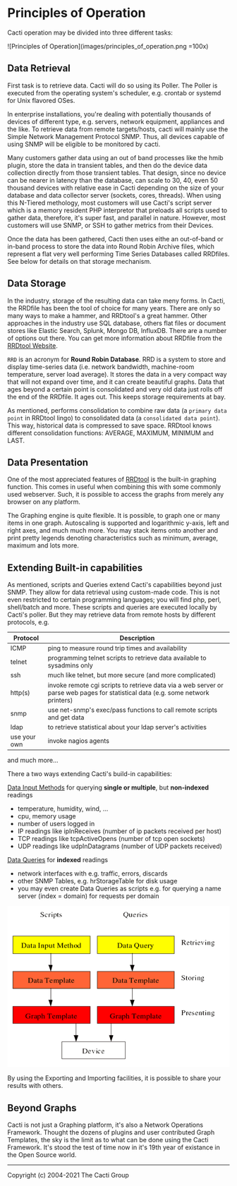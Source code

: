 # Principles of Operation

Cacti operation may be divided into three different tasks:

![Principles of Operation](images/principles_of_operation.png =100x)

## Data Retrieval

First task is to retrieve data. Cacti will do so using its Poller. The Poller
is executed from the operating system's scheduler, e.g. crontab or
systemd for Unix flavored OSes.

In enterprise installations, you're dealing with potentially
thousands of devices of different type, e.g. servers, network
equipment, appliances and the like. To retrieve data from remote
targets/hosts, cacti will mainly use the Simple Network
Management Protocol SNMP. Thus, all devices capable of using SNMP will be
eligible to be monitored by cacti.

Many customers gather data using an out of band processes like the hmib
plugin, store the data in transient tables, and then do the device
data collection directly from those transient tables.  That design,
since no device can be nearer in latency than the database, can
scale to 30, 40, even 50 thousand devices with relative ease in
Cacti depending on the size of your database and data collector
server (sockets, cores, threads).  When using this N-Tiered
methology, most customers will use Cacti's script server which
is a memory resident PHP interpretor that preloads all scripts
used to gather data, therefore, it's super fast, and parallel
in nature.  However, most customers will use SNMP, or SSH to
gather metrics from their Devices.

Once the data has been gathered, Cacti then uses eithe an 
out-of-band or in-band process to store the data into Round
Robin Archive files, which represent a flat very well performing
Time Series Databases called RRDfiles.  See below for details
on that storage mechanism.

## Data Storage

In the industry, storage of the resulting data can take meny forms.
In Cacti, the RRDfile has been the tool of choice for many years.
There are only so many ways to make a hammer, and RRDtool's a great
hammer.  Other approaches in the industry use SQL database,
others flat files or document stores like Elastic Search, Splunk,
Mongo DB, InfluxDB.  There are a number of options out there.
You can get more information about RRDfile from the 
[RRDtool Website](http://www.RRDtool.org/).

`RRD` is an acronym for **Round Robin Database**. RRD is a system to store and
display time-series data (i.e. network bandwidth, machine-room temperature,
server load average). It stores the data in a very compact way that will not
expand over time, and it can create beautiful graphs.  Data that ages
beyond a certain point is consolidated and very old data just rolls off
the end of the RRDfile.  It ages out.  This keeps storage requirements at bay.

As mentioned, performs consolidation to combine raw data (a `primary data point` 
in RRDtool lingo) to consolidated data (a `consolidated data point`). 
This way, historical data is compressed to save space. RRDtool knows
different consolidation functions: AVERAGE, MAXIMUM, MINIMUM and LAST.

## Data Presentation

One of the most appreciated features of [RRDtool](http://www.RRDtool.org/) is
the built-in graphing function. This comes in useful when combining this with
some commonly used webserver. Such, it is possible to access the graphs from
merely any browser on any platform.

The Graphing engine is quite flexible. It is possible, to graph one or
many items in one graph. Autoscaling is supported and logarithmic y-axis,
left and right axes, and much much more. You may stack items onto another
and print pretty legends denoting characteristics such as minimum, 
average, maximum and lots more.

## Extending Built-in capabilities

As mentioned, scripts and Queries extend Cacti's capabilities beyond
just SNMP. They allow for data retrieval using custom-made code.
This is not even restricted to certain programming languages; 
you will find php, perl, shell/batch and more. These
scripts and queries are executed locally by Cacti's poller. But they may
retrieve data from remote hosts by different protocols, e.g.

Protocol | Description
--- | ---
ICMP | ping to measure round trip times and availability
telnet | programming telnet scripts to retrieve data available to sysadmins only
ssh | much like telnet, but more secure (and more complicated)
http(s) | invoke remote cgi scripts to retrieve data via a web server or parse web pages for statistical data (e.g. some network printers)
snmp | use net-snmp's exec/pass functions to call remote scripts and get data
ldap | to retrieve statistical about your ldap server's activities
use your own | invoke nagios agents

and much more...

There a two ways extending Cacti's build-in capabilities:

[Data Input Methods](Data-Input-Methods.md) for querying **single or
multiple**, but **non-indexed** readings

- temperature, humidity, wind, ...
- cpu, memory usage
- number of users logged in
- IP readings like ipInReceives (number of ip packets received per host)
- TCP readings like tcpActiveOpens (number of tcp open sockets)
- UDP readings like udpInDatagrams (number of UDP packets received)

[Data Queries](Data-Queries.md) for **indexed** readings

- network interfaces with e.g. traffic, errors, discards
- other SNMP Tables, e.g. hrStorageTable for disk usage
- you may even create Data Queries as scripts e.g. for querying a
 name server (index = domain) for requests per domain

![Basic Principle of Operation for Data Input Method & Data Query](images/data-input-method-and-query.png)

By using the Exporting and Importing facilities, it is possible to share your
results with others.

## Beyond Graphs

Cacti is not just a Graphing platform, it's also a Network Operations
Framework.  Thought the dozens of plugins and user contributed
Graph Templates, the sky is the limit as to what can be done using the
Cacti Framework.  It's stood the test of time now in it's 19th year
of existance in the Open Source world.

---
Copyright (c) 2004-2021 The Cacti Group
